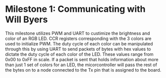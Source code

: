 # Milestone 1: Communicating with Will Byers
This milestone utilizes PWM and UART to custimize the brightness and color of an RGB LED. CCR registers corresponding with
the 3 
colors are used to initialize PWM. The duty cycle of each color can be manipulated through this by using UART to 
send packets of bytes
with hex values to dictate the duty cycle of each color of the LED. These values range from 0x00 to 0xFF
in scale. If a packet is sent
that holds information about more than just 1 set of colors for an LED, the micorcontroller 
will pass the rest of the bytes on to
a node connected to the Tx pin that is assigned to the board.

